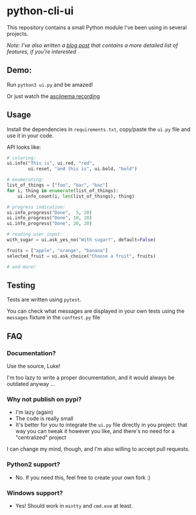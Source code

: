 # python-cli-ui

This repository contains a small Python module I've been using
in several projects.

_Note: I've also written a [blog post](https://dmerej.info/blog/post/introducing-python-cli-ui/) that contains a more detailed list of
features, if you're interested_

## Demo:

Run `python3 ui.py` and be amazed!

Or just watch the [asciinema recording](https://asciinema.org/a/112368)


## Usage

Install the dependencies in `requirements.txt`, copy/paste the `ui.py` file and
use it in your code.

API looks like:

```python
# coloring:
ui.info("This is", ui.red, "red",
        ui.reset, "and this is", ui.bold, "bold")

# enumerating:
list_of_things = ["foo", "bar", "baz"]
for i, thing in enumerate(list_of_things):
    ui.info_count(i, len(list_of_things), thing)

# progress indication:
ui.info_progress("Done",  5, 20)
ui.info_progress("Done", 10, 20)
ui.info_progress("Done", 20, 20)

# reading user input:
with_sugar = ui.ask_yes_no("With sugar?", default=False)

fruits = ["apple", "orange", "banana"]
selected_fruit = ui.ask_choice("Choose a fruit", fruits)

# and more!
```

## Testing

Tests are written using `pytest`.

You can check what messages are displayed in your own tests using the
`messages` fixture in the `conftest.py` file

## FAQ

### Documentation?

Use the source, Luke!

I'm too lazy to write a proper documentation, and it would always be outdated
anyway ...


### Why not publish on pypi?

* I'm lazy (again)
* The code is really small
* It's better for you to integrate the `ui.py` file directly in
  you project: that way you can tweak it however you like, and
  there's no need for a "centralized" project

I can change my mind, though, and I'm also willing to accept pull requests.

### Python2 support?

* No. If you need this, feel free to create your own fork :)

### Windows support?

* Yes! Should work in `mintty` and `cmd.exe` at least.
